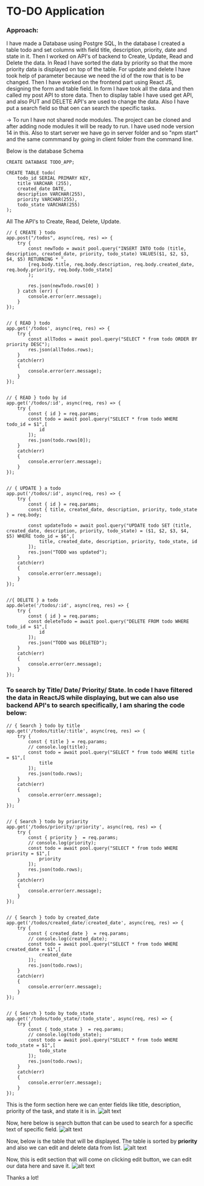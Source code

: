 # TO-DO Application


### Approach:
I have made a Database using Postgre SQL, In the database I created a table todo and set columns with field title, description, priority, date and state in it.
Then I worked on API's of backend to Create, Update, Read and Delete the data. In Read I have sorted the data by priority so that the more priority data is displayed on top of the table. For update and delete I have took help of parameter because we need the id of the row that is to be changed. 
Then I have worked on the frontend part using React JS, designing the form and table field.
In form I have took all the data and then called my post API to store data.
Then to display table I have used get API, and also PUT and DELETE API's are used to change the data.
Also I have put a search field so that oen can search the specific tasks.

-> To run I have not shared node modules. The project can be cloned and after adding node modules it will be ready to run. I have used node version 14 in this. Also to start server we have go in server folder and so "npm start" and the same commmand by going in client folder from the command line.

Below is the database Schema
```
CREATE DATABASE TODO_APP;

CREATE TABLE todo(
    todo_id SERIAL PRIMARY KEY,
    title VARCHAR (255),
    created_date DATE,
    description VARCHAR(255),
    priority VARCHAR(255),
    todo_state VARCHAR(255)
);
```

All The API's to Create, Read, Delete, Update.
```
// { CREATE } todo
app.post("/todos", async(req, res) => {
    try {
        const newTodo = await pool.query("INSERT INTO todo (title, description, created_date, priority, todo_state) VALUES($1, $2, $3, $4, $5) RETURNING * ",
        [req.body.title, req.body.description, req.body.created_date, req.body.priority, req.body.todo_state]
        );

        res.json(newTodo.rows[0] )
    } catch (err) {
        console.error(err.message);
    }
});


// { READ } todo 
app.get('/todos', async(req, res) => {
    try {
        const allTodos = await pool.query("SELECT * from todo ORDER BY priority DESC");
        res.json(allTodos.rows);
    }
    catch(err)
    {
        console.error(err.message);
    }
});


// { READ } todo by id
app.get('/todos/:id', async(req, res) => {
    try {
        const { id } = req.params;
        const todo = await pool.query("SELECT * from todo WHERE todo_id = $1",[
            id
        ]);
        res.json(todo.rows[0]);
    }
    catch(err)
    {
        console.error(err.message);
    }
});


// { UPDATE } a todo
app.put('/todos/:id', async(req, res) => {
    try {
        const { id } = req.params;
        const { title, created_date, description, priority, todo_state } = req.body;

        const updateTodo = await pool.query("UPDATE todo SET (title, created_date, description, priority, todo_state) = ($1, $2, $3, $4, $5) WHERE todo_id = $6",[
            title, created_date, description, priority, todo_state, id 
        ]);
        res.json("TODO was updated");
    }
    catch(err)
    {
        console.error(err.message);
    }
});


//{ DELETE } a todo
app.delete('/todos/:id', async(req, res) => {
    try {
        const { id } = req.params;
        const deleteTodo = await pool.query("DELETE FROM todo WHERE todo_id = $1",[
            id 
        ]);
        res.json("TODO was DELETED");
    }
    catch(err)
    {
        console.error(err.message);
    }
});
```

### To search by Title/ Date/ Priority/ State. In code I have filtered the data in ReactJS while displaying, but we can also use backend API's to search specifically, I am sharing the code below:
```
// { Search } todo by title
app.get('/todos/title/:title', async(req, res) => {
    try {
        const { title } = req.params;
        // console.log(title);
        const todo = await pool.query("SELECT * from todo WHERE title = $1",[
            title
        ]);
        res.json(todo.rows);
    }
    catch(err)
    {
        console.error(err.message);
    }
});


// { Search } todo by priority
app.get('/todos/priority/:priority', async(req, res) => {
    try {
        const { priority }  = req.params;
        // console.log(priority);
        const todo = await pool.query("SELECT * from todo WHERE priority = $1",[
            priority
        ]);
        res.json(todo.rows);
    }
    catch(err)
    {
        console.error(err.message);
    }
});


// { Search } todo by created_date
app.get('/todos/created_date/:created_date', async(req, res) => {
    try {
        const { created_date }  = req.params;
        // console.log(created_date);
        const todo = await pool.query("SELECT * from todo WHERE created_date = $1",[
            created_date
        ]);
        res.json(todo.rows);
    }
    catch(err)
    {
        console.error(err.message);
    }
});


// { Search } todo by todo_state
app.get('/todos/todo_state/:todo_state', async(req, res) => {
    try {
        const { todo_state }  = req.params;
        // console.log(todo_state);
        const todo = await pool.query("SELECT * from todo WHERE todo_state = $1",[
            todo_state
        ]);
        res.json(todo.rows);
    }
    catch(err)
    {
        console.error(err.message);
    }
});
```

This is the form section here we can enter fields like title, description, priority of the task, and state it is in.
 ![alt text](https://github.com/17-Vishal/TO-DO-Application/blob/main/App_Images/1.PNG)


 Now, here below is search button that can be used to search for a specific text of specific field.
 ![alt text](https://github.com/17-Vishal/TO-DO-Application/blob/main/App_Images/2.png)
 
 
 Now, below is the table that will be displayed. The table is sorted by **priority** and  also we can edit and delete data from list.
 ![alt text](https://github.com/17-Vishal/TO-DO-Application/blob/main/App_Images/3.PNG)
 
 
 Now, this is edit section that will come on clicking edit button, we can edit our data here and save it.
 ![alt text](https://github.com/17-Vishal/TO-DO-Application/blob/main/App_Images/4.PNG)



Thanks a lot!
